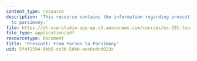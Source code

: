 ```yaml
---
content_type: resource
description: 'This resource contains the information regarding prescott: from parson
  to parsimony.'
file: https://ol-ocw-studio-app-qa.s3.amazonaws.com/courses/es-291-learning-seminar-experiments-in-education-spring-2003/5f4f25940bb5cc3b5d40aec6cdcd023c_MITES_291S03_prsct_prsn.pdf
file_type: application/pdf
resourcetype: Document
title: 'Prescott: From Parson to Parsimony'
uid: 5f4f2594-0bb5-cc3b-5d40-aec6cdcd023c
---
```

